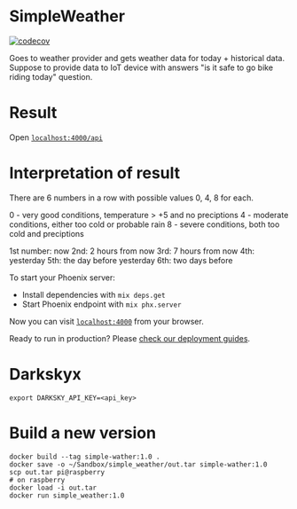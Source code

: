 # SimpleWeather

[![codecov](https://codecov.io/gh/kiote/simple_weather/branch/master/graph/badge.svg)](https://codecov.io/gh/kiote/simple_weather)

Goes to weather provider and gets weather data for today + historical data.
Suppose to provide data to IoT device with answers "is it safe to go bike riding today" question.

# Result

Open [`localhost:4000/api`](http:localhost:4000/api)

# Interpretation of result

There are 6 numbers in a row with possible values 0, 4, 8 for each.

0 - very good conditions, temperature > +5 and no preciptions
4 - moderate conditions, either too cold or probable rain
8 - severe conditions, both too cold and preciptions

1st number: now
2nd: 2 hours from now
3rd: 7 hours from now
4th: yesterday
5th: the day before yesterday
6th: two days before

To start your Phoenix server:

  * Install dependencies with `mix deps.get`
  * Start Phoenix endpoint with `mix phx.server`

Now you can visit [`localhost:4000`](http://localhost:4000) from your browser.

Ready to run in production? Please [check our deployment guides](https://hexdocs.pm/phoenix/deployment.html).

# Darkskyx

`export DARKSKY_API_KEY=<api_key>`

# Build a new version

```
docker build --tag simple-wather:1.0 .
docker save -o ~/Sandbox/simple_weather/out.tar simple-wather:1.0
scp out.tar pi@raspberry
# on raspberry
docker load -i out.tar
docker run simple_weather:1.0
```
